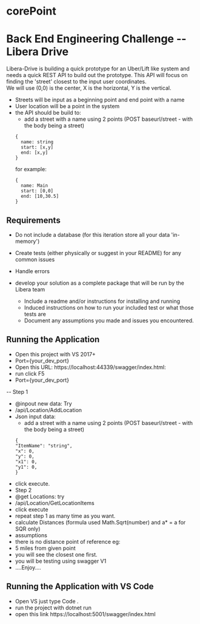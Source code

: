 # corePoint

# Back End Engineering Challenge -- Libera Drive

Libera-Drive is building a quick prototype for an Uber/Lift like system and needs a quick REST API to build out the prototype.  This API will focus on finding the 'street' closest to the input user coordinates.  
We will use (0,0) is the center, X is the horizontal, Y is the vertical.  
- Streets will be input as a beginning point and end point with a name
- User location will be a point in the system
- the API should be build to:
  - add a street with a name using 2 points (POST baseurl/street - with the body being a street)
  ```
  { 
    name: string
    start: [x,y]
    end: [x,y]
  }
  ```
  for example: 
  ```
  { 
    name: Main
    start: [0,0]
    end: [10,30.5]
  }
  ```

## Requirements
- Do not include a database (for this iteration store all your data 'in-memory')
- Create tests (either physically or suggest in your README) for any common issues
- Handle errors 

- develop your solution as a complete package that will be run by the Libera team
  - Include a readme and/or instructions for installing and running
  - Induced instructions on how to run your included test or what those tests are
  - Document any assumptions you made and issues you encountered.
  
  
  
## Running the Application
- Open this project with VS 2017+
- Port={your_dev_port}
- Open this URL: https://localhost:44339/swagger/index.html:
- run click F5
- Port={your_dev_port}

--  Step 1
- @inpout new data: Try
- /api/Location/AddLocation
- Json input data:
  - add a street with a name using 2 points (POST baseurl/street - with the body being a street)
  ```
  {
  "ItemName": "string",
  "x": 0,
  "y": 0,
  "x1": 0,
  "y1": 0,
  }
  ```
- click execute.
- Step 2
- @get Locations: try
- /api/Location/GetLocationItems
- click execute
- repeat step 1 as many time as you want.
- calculate Distances (formula used Math.Sqrt(number) and a* = a for SQR only)
- assumptions
- there is no distance point of reference eg:
- 5 miles from given point
- you will see the closest one first.
- you will be testing using swagger V1
- ....Enjoy....
  
## Running the Application with VS Code
- Open VS just type Code .
- run the project with dotnet run
- open this link https://localhost:5001/swagger/index.html


